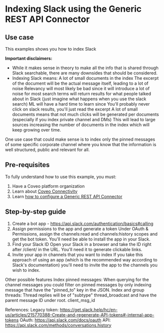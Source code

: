 # Indexing Slack using the Generic REST API Connector

## Use case
This examples shows you how to index Slack

**Important disclaimers:**
* While it makes sense in theory to make all the info that is shared through Slack searchable, there are many downsides that should be considered.
* Indexing Slack means:
    A lot of small documents in the index
    The excerpt of the document will be the actual message itself, leading to a lot of noise
    Relevancy will most likely be bad since it will introduce a lot of noise for most search terms will return results for what people talked about in Slack (just imagine what happens when you use the slack search)
    ML will have a hard time to learn since
    You'll probably never click on slack results, you'll just read the excerpt
    A lot of small documents means that not much clicks will be generated per documents (especially if you index private channel and DMs) 
    This will lead to large sources increasing the number of documents in the index which will keep growing over time.

One use case that could make sense is to index only the pinned messages of some specific corporate channel where you know that the information is well structured, public and relevant for all.

## Pre-requisites
To fully understand how to use this example, you must:
1. Have a Coveo platform organization
2. Learn about [Coveo Connectivity](https://docs.coveo.com/en/1702/cloud-v2-administrators/add-or-edit-a-source-using-one-of-the-available-connectors)
3. Learn [how to configure a Generic REST API Connector](https://docs.coveo.com/en/1896/cloud-v2-administrators/add-or-edit-a-generic-rest-api-source)

## Step-by-step guide
1) Create a bot app - https://api.slack.com/authentication/basics#calling
2) Assign permissions to the app and generate a token
Under OAuth & Permissions, assign the channels:read and channels:history scopes and get the bot token. You'll need be able to install the app in your Slack.
3) Find your Slack ID
Open your Slack in a browser and take the ID right after /client/ in the URL. You'll need it to generate clickable links.
4) Invite your app in channels that you want to index
If you take this approach of using an app (which is the recommended way according to Slack's documentation) you'll need to invite the app to the channels you wish to index.

Other possible features
Index pinned messages: When querying for the channel messages you could filter on pinned messages by only indexing message that have the "pinned_to" key in the JSON.
Index and group threads: Thread replies will be of "subtype" thread_broadcast and have the parent message ID under root. client_msg_id

References:
Legacy token: https://get.slack.help/hc/en-us/articles/215770388-Create-and-regenerate-API-tokens#-internal-app-tokens
OAuth: https://api.slack.com/docs/oauth
API: https://api.slack.com/methods/conversations.history